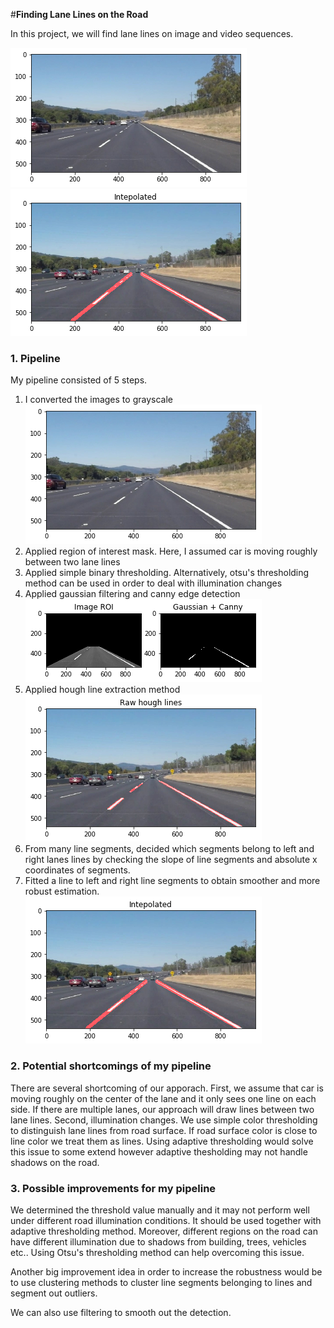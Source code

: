 #**Finding Lane Lines on the Road**

In this project, we will find lane lines on image and video sequences. 

![png](test_images_output/grayscale.png)
![png](test_images_output/hough_interpolated.png)

### 1. Pipeline

My pipeline consisted of 5 steps. 

1. I converted the images to grayscale
![png](test_images_output/grayscale.png)
2. Applied region of interest mask. Here, I assumed car is moving roughly between two lane lines
3. Applied simple binary thresholding. Alternatively, otsu's thresholding method can be used in order to deal with illumination changes
4. Applied gaussian filtering and canny edge detection
![png](test_images_output/roi_and_canny.png)
5. Applied hough line extraction method
![png](test_images_output/hough.png)
6. From many line segments, decided which segments belong to left and right lanes lines by checking the slope of line segments and absolute x coordinates of segments.
7. Fitted a line to left and right line segments to obtain smoother and more robust estimation.
![png](test_images_output/hough_interpolated.png)

### 2. Potential shortcomings of my pipeline

There are several shortcoming of our apporach. First, we assume that car is moving roughly on the center of the lane and it only sees one line on each side. If there are multiple lanes, our approach will draw lines between two lane lines. Second, illumination changes. We use simple color thresholding to distinguish lane lines from road surface. If road surface color is close to line color we treat them as lines. Using adaptive thresholding would solve this issue to some extend however adaptive thesholding may not handle shadows on the road. 

### 3. Possible improvements for my pipeline

We determined the threshold value manually and it may not perform well under different road illumination conditions. It should be used together with adaptive thresholding method. Moreover, different regions on the road can have different illumination due to shadows from building, trees, vehicles etc.. Using Otsu's thresholding method can help overcoming this issue.

Another big improvement idea in order to increase the robustness would be to use clustering methods to cluster line segments belonging to lines and segment out outliers. 

We can also use filtering to smooth out the detection.

